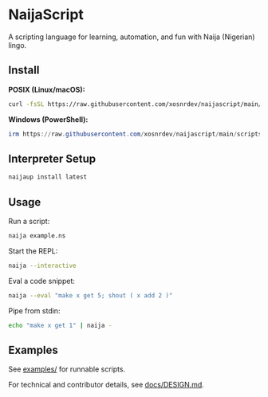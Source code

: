 # NaijaScript

A scripting language for learning, automation, and fun with Naija (Nigerian) lingo.

## Install

**POSIX (Linux/macOS):**

```sh
curl -fsSL https://raw.githubusercontent.com/xosnrdev/naijascript/main/scripts/install.sh | sh
```

**Windows (PowerShell):**

```powershell
irm https://raw.githubusercontent.com/xosnrdev/naijascript/main/scripts/install.ps1 | iex
```

## Interpreter Setup

```sh
naijaup install latest
```

## Usage

Run a script:

```sh
naija example.ns
```

Start the REPL:

```sh
naija --interactive
```

Eval a code snippet:

```sh
naija --eval "make x get 5; shout ( x add 2 )"
```

Pipe from stdin:

```sh
echo "make x get 1" | naija -
```

## Examples

See [examples/](./examples) for runnable scripts.

For technical and contributor details, see [docs/DESIGN.md](./docs/DESIGN.md).
